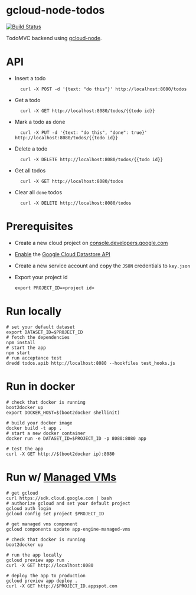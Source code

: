 gcloud-node-todos
=================

[![Build Status](https://travis-ci.org/GoogleCloudPlatform/gcloud-node-todos.svg?branch=master)](https://travis-ci.org/GoogleCloudPlatform/gcloud-node-todos)

TodoMVC backend using [gcloud-node](//github.com/GoogleCloudPlatform/gcloud-node).

# API

- Insert a todo

        curl -X POST -d '{text: "do this"}' http://localhost:8080/todos

- Get a todo

        curl -X GET http://localhost:8080/todos/{{todo id}}

- Mark a todo as done

        curl -X PUT -d '{text: "do this", "done": true}' http://localhost:8080/todos/{{todo id}}

- Delete a todo

        curl -X DELETE http://localhost:8080/todos/{{todo id}}

- Get all todos
 
        curl -X GET http://localhost:8080/todos

- Clear all `done` todos

        curl -X DELETE http://localhost:8080/todos

# Prerequisites

  - Create a new cloud project on [console.developers.google.com](http://console.developers.google.com)
  - [Enable](https://console.developers.google.com/flows/enableapi?apiid=datastore) the [Google Cloud Datastore API](https://developers.google.com/datastore)
  - Create a new service account and copy the `JSON` credentials to `key.json`
  - Export your project id
  
        export PROJECT_ID=<project id>

# Run locally

    # set your default dataset
    export DATASET_ID=$PROJECT_ID
    # fetch the dependencies
    npm install
    # start the app
    npm start
    # run acceptance test
    dredd todos.apib http://localhost:8080 --hookfiles test_hooks.js

# Run in docker

    # check that docker is running
    boot2docker up
    export DOCKER_HOST=$(boot2docker shellinit)

    # build your docker image
    docker build -t app .
    # start a new docker container
    docker run -e DATASET_ID=$PROJECT_ID -p 8080:8080 app 

    # test the app
    curl -X GET http://$(boot2docker ip):8080

# Run w/ [Managed VMs](https://developers.google.com/appengine/docs/managed-vms/)

    # get gcloud
    curl https://sdk.cloud.google.com | bash
    # authorize gcloud and set your default project
    gcloud auth login
    gcloud config set project $PROJECT_ID

    # get managed vms component
    gcloud components update app-engine-managed-vms

    # check that docker is running
    boot2docker up

    # run the app locally
    gcloud preview app run .
    curl -X GET http://localhost:8080

    # deploy the app to production
    gcloud preview app deploy .
    curl -X GET http://$PROJECT_ID.appspot.com
